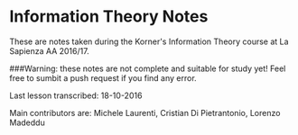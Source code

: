 # Information Theory Notes
These are notes taken during the Korner's Information Theory course at La Sapienza AA 2016/17.

###Warning: these notes are not complete and suitable for study yet! Feel free to sumbit a push request if you find any error.

Last lesson transcribed: 18-10-2016

Main contributors are: Michele Laurenti, Cristian Di Pietrantonio, Lorenzo Madeddu
